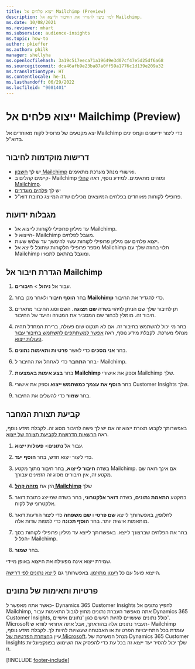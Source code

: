 ```yaml
---
title: ייצוא פלחים אל Mailchimp‏ (Preview)
description: למד כיצד להגדיר את החיבור ולייצא אל Mailchimp.
ms.date: 10/08/2021
ms.reviewer: mhart
ms.subservice: audience-insights
ms.topic: how-to
author: pkieffer
ms.author: philk
manager: shellyha
ms.openlocfilehash: 3a19c517eeca71a19649e3d07cf47e5d25df6a68
ms.sourcegitcommit: dca46afb9e23ba87a0ff59a1776c1d139e209a32
ms.translationtype: HT
ms.contentlocale: he-IL
ms.lasthandoff: 06/29/2022
ms.locfileid: "9081401"
---
```

# <a name="export-segments-to-mailchimp-preview"></a>ייצוא פלחים אל Mailchimp‏ (Preview)

יצא מקטעים של פרופיל לקוח מאוחדים אל Mailchimp כדי ליצור ידיעונים וקמפיינים בדוא"ל.

## <a name="prerequisites-for-connection"></a>דרישות מוקדמות לחיבור

-   יש לך [חשבון Mailchimp](https://mailchimp.com/) ואישורי מנהל מערכת מתאימים.
-   קיימים קהלים ב- Mailchimp ומזהים מתאימים. למידע נוסף, ראה [קהלי Mailchimp](https://mailchimp.com/help/create-audience/).
-   יש לך [פלחים מוגדרים](segments.md)
-   פרופילי לקוחות מאוחדים בפלחים המיוצאים מכילים שדה המייצג כתובת דוא"ל.

## <a name="known-limitations"></a>מגבלות ידועות

- עד מיליון פרופילי לקוחות לייצוא אל Mailchimp.
- הייצוא ל- Mailchimp מוגבל לפלחים.
- ייצוא פלחים עם מיליון פרופילי לקוחות עשוי להימשך עד שלוש שעות. 
- מספר פרופילי הלקוחות שתוכל לייצא אל Mailchimp תלוי בחוזה שלך עם Mailchimp ומוגבל בהתאם לתנאיו.

## <a name="set-up-connection-to-mailchimp"></a>הגדרת חיבור אל Mailchimp

1. עבור אל **ניהול** > **חיבורים**.

1. בחר **הוסף חיבור** ולאחר מכן בחר **Mailchimp** כדי להגדיר את החיבור.

1. תן לחיבור שלך שם הניתן לזיהוי בשדה **שם תצוגה**. השם וסוג החיבור מתארים חיבור זה. מומלץ לבחור שם המסביר את המטרה והיעד של החיבור.

1. בחר מי יכול להשתמש בחיבור זה. אם לא תנקוט שום פעולה, ברירת המחדל תהיה מנהלי מערכת. לקבלת מידע נוסף, ראה [אפשר למשתתפים להשתמש בחיבור עבור פעולות ייצוא](connections.md#allow-contributors-to-use-a-connection-for-exports).

1. בחר **אני מסכים** כדי לאשר **פרטיות ותאימות נתונים**.

1. בחר **התחבר** כדי לאתחל את החיבור ל- Mailchimp.

1. בחר **בצע אימות באמצעות Mailchimp** וספק את אישורי Mailchimp שלך.

1. בחר **הוסף את עצמך כמשתמש ייצוא** וספק את אישורי Customer Insights שלך.

1. בחר **שמור** כדי להשלים את החיבור. 

## <a name="configure-the-connector"></a>קביעת תצורת המחבר

באפשרותך לקבוע תצורת ייצוא זה אם יש לך גישה לחיבור מסוג זה. לקבלת מידע נוסף, ראה [הרשאות הדרושות לקביעת תצורה של ייצוא](export-destinations.md#set-up-a-new-export).

1. עבור אל **נתונים**> **פעולות ייצוא**.

1. כדי ליצור ייצוא חדש, בחר **הוסף יעד**.

1. בשדה **חיבור לייצוא**, בחר חיבור מתוך מקטע Mailchimp. אם אינך רואה שם מקטע זה, אין חיבורים מסוג זה הזמינים עבורך.

1. הזן את **[מזהה קהל Mailchimp](https://mailchimp.com/help/find-audience-id/)** שלך

1. במקטע **התאמת נתונים**, בשדה **דואר אלקטרוני**, בחר בשדה שמייצג כתובת דואר אלקטרוני של לקוח. 

1. לחלופין, באפשרותך לייצא **שם פרטי** ו **שם משפחה** כדי ליצור הודעות דואר מותאמות אישית יותר. בחר **הוסף תכונה** כדי למפות שדות אלה.

1. בחר את הפלחים שברצונך לייצא. באפשרותך לייצא עד מיליון פרופילי לקוחות בסך הכל ל- Mailchimp.

1. בחר **שמור**.

שמירת ייצוא אינה מפעילה את הייצוא באופן מיידי.

הייצוא פועל עם כל [רענון מתוזמן](system.md#schedule-tab). באפשרותך גם [לייצא נתונים לפי דרישה](export-destinations.md#run-exports-on-demand). 

## <a name="data-privacy-and-compliance"></a>פרטיות ותאימות של נתונים

כאשר אתה מאפשר ל- Dynamics 365 Customer Insights להפיץ נתונים אל Mailchimp, אתה מאפשר העברת נתונים מחוץ לגבול התאימות עבור Dynamics 365 Customer Insights, כולל נתונים שעשויים להיות רגישים כגון 'נתונים אישיים'. Microsoft תעביר נתונים אלה בהוראתך, אבל אתה אחראי לוודא ש- Mailchimp עומדת בכל התחייבויות הפרטיות או האבטחה שעשויות להיות לך. לקבלת מידע נוסף, עיין ב[הצהרת הפרטיות של Microsoft](https://go.microsoft.com/fwlink/?linkid=396732).
מנהל המערכת של Dynamics 365 Customer Insights שלך יכול להסיר יעד ייצוא זה בכל עת כדי להפסיק את השימוש בפונקציונליות זו.

[!INCLUDE [footer-include](includes/footer-banner.md)]
